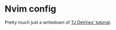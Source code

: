 # Nvim config
Pretty much just a writedown of [TJ DeVries' tutorial](https://www.youtube.com/playlist?list=PLep05UYkc6wTyBe7kPjQFWVXTlhKeQejM).
